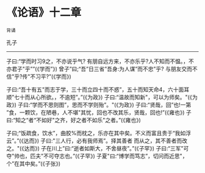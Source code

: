 # 《论语》十二章

`背诵`

孔子

---

子曰:“学而时习9之，不亦说乎气? 有朋自远方来，不亦乐乎?人不知而不愠。，不亦君子"乎””(《学而”》)
曾子”曰;“吾”日三省”吾身:为人谋”而不忠”乎? 与朋友交而不信"乎?传"不习平?”(《学而》)

子曰:“吾十有五"而志于学，三十而立四十而不惑”，五十而知天命4，六十面耳顺”七十而从心所欲。，不逾短”。”(《为政》)
子曰:“温故而知新"，可以为师矣。"(《为政》)
子曰:“学而不思则图”，思而不学则殆”。"(《为政》)
子曰:“贤哉，回”也!一第 ”食，一颗饮，在陋巷，人不堪"其忧，回也不改其乐，贤哉，回也!”(《雍也》)
子曰:“知之“者“不如好"之齐，好之者不如乐"之者。”(《雍也》)

子曰;“饭疏食，饮水”，曲胶%而枕之，乐亦在其中矣。不义而富且贵于“我如浮云”。”(《达而》)
子曰:"三人行，必有我师焉”。择其善者 而从之，其不善者而改之。"(《达而》)
子在川上”曰:“逝者如斯大，不舍昼夜”。”(《子罕》)
子曰:“三军"可夺"帅也，匹夫"不可夺志也。”(《子罕》)
子夏"曰:“博学而笃志”，切问而近思"，个”在其中矣。”(《子张》)
